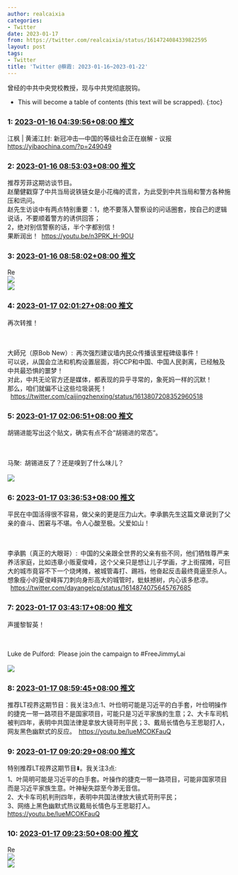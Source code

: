 ```yaml
---
author: realcaixia
categories:
- Twitter
date: 2023-01-17
from: https://twitter.com/realcaixia/status/1614724084339822595
layout: post
tags:
- Twitter
title: 'Twitter @蔡霞: 2023-01-16~2023-01-22'
---
```


曾经的中共中央党校教授，现与中共党彻底脱钩。 

* This will become a table of contents (this text will be scrapped).
{:toc}

### 1: [2023-01-16 04:39:56+08:00 推文](https://twitter.com/realcaixia/status/1614724084339822595)

江枫 | 黄浦江封: 新冠冲击—中国的等级社会正在崩解 - 议报 <a href="https://yibaochina.com/?p=249049" target="_blank" rel="noopener noreferrer">https://yibaochina.com/?p=249049</a>

### 2: [2023-01-16 08:53:03+08:00 推文](https://twitter.com/realcaixia/status/1614787782513414145)

推荐芳菲这期访谈节目。<br>赵蘭健戳穿了中共当局说铁链女是小花梅的谎言，为此受到中共当局和警方各种施压和讯问。<br>赵先生访谈中有两点特别重要：1，绝不要落入警察设的问话圈套，按自己的逻辑说话，不要顺着警方的诱供回答；<br>2，绝对别信警察的话，半个字都别信！<br>果断润出！ <a href="https://youtu.be/n3PRK_H-9OU" target="_blank" rel="noopener noreferrer">https://youtu.be/n3PRK_H-9OU</a>

### 3: [2023-01-16 08:58:02+08:00 推文](https://twitter.com/realcaixia/status/1614789037310742529)

Re <br><img style="" src="https://pbs.twimg.com/media/FmjiESzaEAA3wwu?format=jpg&amp;name=orig" referrerpolicy="no-referrer"><br><img style="" src="https://pbs.twimg.com/media/FmjiESzacAAnHWR?format=jpg&amp;name=orig" referrerpolicy="no-referrer">

### 4: [2023-01-17 02:01:27+08:00 推文](https://twitter.com/realcaixia/status/1615046590401777664)

再次转推！<div class="rsshub-quote"><br><br>大師兄（原Bob New）: 再次强烈建议墙内民众传播该里程碑级事件！<br>可以说，从国会立法和机构设置层面，将CCP和中国、中国人民剥离，已经触及中共最恐惧的噩梦！<br>对此，中共无论官方还是媒体，都表现的异乎寻常的，象死妈一样的沉默！<br>那么，咱们就偏不让这些垃圾装死！<br> <a href="https://twitter.com/caijingzhenxing/status/1613807208352960518" target="_blank" rel="noopener noreferrer">https://twitter.com/caijingzhenxing/status/1613807208352960518</a></div>

### 5: [2023-01-17 02:06:51+08:00 推文](https://twitter.com/realcaixia/status/1615047946214707200)

胡锡进能写出这个贴文，确实有点不合“胡锡进的常态“。<div class="rsshub-quote"><br><br>马聚: 胡锡进反了？还是嗅到了什么味儿？<br><br><img style="" src="https://pbs.twimg.com/media/FmnL4r-XEA0Liza?format=jpg&amp;name=orig" referrerpolicy="no-referrer"></div>

### 6: [2023-01-17 03:36:53+08:00 推文](https://twitter.com/realcaixia/status/1615070606256640000)

平民在中国活得很不容易，做父亲的更是压力山大。李承鹏先生这篇文章说到了父亲的奋斗、困窘与不堪。令人心酸至极。父爱如山！<div class="rsshub-quote"><br><br>李承鹏（真正的大眼哥）: 中国的父亲跟全世界的父亲有些不同，他们牺牲尊严来养活家庭，比如违章小贩夏俊峰，这个父亲只是想让儿子学画，才上街摆摊，可巨大的城市竟容不下一个烧烤摊，被城管毒打、踢裆，他奋起反击最终竟逼至杀人。想象瘦小的夏俊峰挥刀刺向身形高大的城管时，蚍蚨撼树，内心该多悲凉。<br> <a href="https://twitter.com/dayangelcp/status/1614874075645767685" target="_blank" rel="noopener noreferrer">https://twitter.com/dayangelcp/status/1614874075645767685</a></div>

### 7: [2023-01-17 03:43:17+08:00 推文](https://twitter.com/realcaixia/status/1615072213987889153)

声援黎智英！<div class="rsshub-quote"><br><br>Luke de Pulford: Please join the campaign to #FreeJimmyLai<br><br><img style="" src="https://pbs.twimg.com/media/FmbafuJXEAI_5L0?format=jpg&amp;name=orig" referrerpolicy="no-referrer"></div>

### 8: [2023-01-17 08:59:45+08:00 推文](https://twitter.com/realcaixia/status/1615151859173580800)

推荐LT视界这期节目：我关注3点:1、叶俭明可能是习近平的白手套，叶俭明操作的捷克一带一路项目不是国家项目，可能只是习近平家族的生意；2、大卡车司机被判四年，表明中共国法律是拿放大镜苛刑平民；3、戴局长情色与王思聪打人，网友黑色幽默式的反应。 <a href="https://youtu.be/IueMCOKFauQ" target="_blank" rel="noopener noreferrer">https://youtu.be/IueMCOKFauQ</a>

### 9: [2023-01-17 09:20:29+08:00 推文](https://twitter.com/realcaixia/status/1615157074853498881)

特别推荐LT视界这期节目⬇️。我关注3点:<br>1、叶简明可能是习近平的白手套。叶操作的捷克一带一路项目，可能非国家项目而是习近平家族生意。叶神秘失踪至今渺无音信。<br>2、大卡车司机判刑四年，表明中共国法律放大镜式苛刑平民；<br>3、网络上黑色幽默式热议戴局长情色与王思聪打人。 <a href="https://youtu.be/IueMCOKFauQ" target="_blank" rel="noopener noreferrer">https://youtu.be/IueMCOKFauQ</a>

### 10: [2023-01-17 09:23:50+08:00 推文](https://twitter.com/realcaixia/status/1615157917195603968)

Re <br><img style="" src="https://pbs.twimg.com/media/Fmoxj7KacAAu8P_?format=jpg&amp;name=orig" referrerpolicy="no-referrer"><br><img style="" src="https://pbs.twimg.com/media/Fmoxj8IagAEdpzP?format=jpg&amp;name=orig" referrerpolicy="no-referrer">

